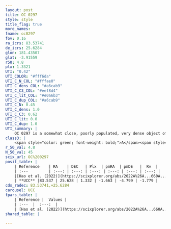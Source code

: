 ```yaml
---
layout: post
title: OC 0297
style: style
title_flag: true
more_names: 
fname: oc0297
fov: 0.16
ra_icrs: 83.53741
de_icrs: 25.6284
glon: 181.43507
glat: -3.91559
r50: 4.8
plx: 1.3321
UTI: "0.42"
UTI_COLOR: "#fff6da"
UTI_C_N_COL: "#fffae0"
UTI_C_dens_COL: "#a6cab9"
UTI_C_C3_COL: "#eef8d4"
UTI_C_lit_COL: "#e0a6b3"
UTI_C_dup_COL: "#a6cab9"
UTI_C_N: 0.45
UTI_C_dens: 1.0
UTI_C_C3: 0.62
UTI_C_lit: 0.0
UTI_C_dup: 1.0
UTI_summary: |
    OC 0297 is a somewhat close, poorly populated, very dense object of intermediate C3 quality. It was recently reported in the literature.
class3: |
    <span style="color: green; font-weight: bold;">A</span><span style="color: red; font-weight: bold;">C</span>
r_50_val: 4.8
N_50_val: 45
scix_url: OC%200297
posit_table: |
    | Reference    | RA    | DEC   | Plx  | pmRA  | pmDE   |  Rv  |
    | :---         | :---: | :---: | :---: | :---: | :---: | :---: |
    |[Hao et al. (2022)](https://scixplorer.org/abs/2022A%26A...660A...4H) | 83.574 | 25.632 | 1.328 | -1.594 | -4.883 | -- |
    | **UCC** |83.537 | 25.628 | 1.332 | -1.663 | -4.799 | -1.779 | 
cds_radec: 83.53741,+25.6284
carousel: UCC
fpars_table: |
    | Reference |  Values |
    | :---  |  :---:  |
    | [Hao et al. (2022)](https://scixplorer.org/abs/2022A%26A...660A...4H) | `AG=2.98, age=6.3, Z=0.016` |
shared_table: |
    
---
```

